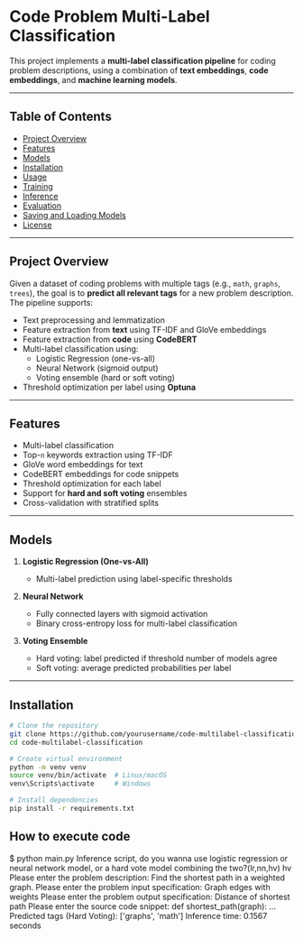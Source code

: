 # Code Problem Multi-Label Classification

This project implements a **multi-label classification pipeline** for coding problem descriptions, using a combination of **text embeddings**, **code embeddings**, and **machine learning models**.

---

## Table of Contents

- [Project Overview](#project-overview)
- [Features](#features)
- [Models](#models)
- [Installation](#installation)
- [Usage](#usage)
- [Training](#training)
- [Inference](#inference)
- [Evaluation](#evaluation)
- [Saving and Loading Models](#saving-and-loading-models)
- [License](#license)

---

## Project Overview

Given a dataset of coding problems with multiple tags (e.g., `math`, `graphs`, `trees`), the goal is to **predict all relevant tags** for a new problem description. The pipeline supports:

- Text preprocessing and lemmatization
- Feature extraction from **text** using TF-IDF and GloVe embeddings
- Feature extraction from **code** using **CodeBERT**
- Multi-label classification using:
  - Logistic Regression (one-vs-all)
  - Neural Network (sigmoid output)
  - Voting ensemble (hard or soft voting)
- Threshold optimization per label using **Optuna**

---

## Features

- Multi-label classification
- Top-`n` keywords extraction using TF-IDF
- GloVe word embeddings for text
- CodeBERT embeddings for code snippets
- Threshold optimization for each label
- Support for **hard and soft voting** ensembles
- Cross-validation with stratified splits

---

## Models

1. **Logistic Regression (One-vs-All)**

   - Multi-label prediction using label-specific thresholds

2. **Neural Network**

   - Fully connected layers with sigmoid activation
   - Binary cross-entropy loss for multi-label classification

3. **Voting Ensemble**
   - Hard voting: label predicted if threshold number of models agree
   - Soft voting: average predicted probabilities per label

---

## Installation

```bash
# Clone the repository
git clone https://github.com/yourusername/code-multilabel-classification.git
cd code-multilabel-classification

# Create virtual environment
python -m venv venv
source venv/bin/activate  # Linux/macOS
venv\Scripts\activate     # Windows

# Install dependencies
pip install -r requirements.txt
```

## How to execute code

$ python main.py
Inference script, do you wanna use logistic regression or neural network model, or a hard vote model combining the two?(lr,nn,hv)
hv
Please enter the problem description:
Find the shortest path in a weighted graph.
Please enter the problem input specification:
Graph edges with weights
Please enter the problem output specification:
Distance of shortest path
Please enter the source code snippet:
def shortest_path(graph): ...
Predicted tags (Hard Voting):
['graphs', 'math']
Inference time: 0.1567 seconds
